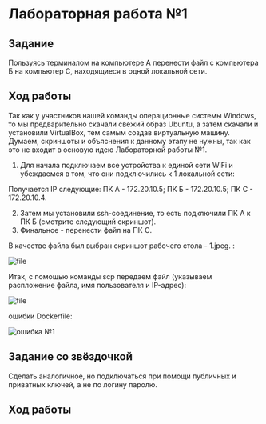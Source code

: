# Лабораторная работа №1

## Задание

Пользуясь терминалом на компьютере А перенести файл с компьютера Б на компьютер С, находящиеся в одной локальной сети.

## Ход работы

Так как у участников нашей команды операционные системы Windows, то мы предварительно скачали свежий образ Ubuntu, а затем скачали и установили VirtualBox, тем самым создав виртуальную машину. Думаем, скриншоты и объяснения к данному этапу не нужны, так как это не входит в основую идею Лабораторной работы №1.

1)  Для начала подключаем все устройства к единой сети WiFi и убеждаемся в том, что они подключились к 1 локальной сети:
   
Получается IP следующие: ПК A - 172.20.10.5;
                         ПК Б - 172.20.10.5;
                         ПК С - 172.20.10.4.

2) Затем мы установили ssh-соединение, то есть подключили ПК А к ПК Б (смотрите следующий скриншот).
3) Финальное - перенести файл на ПК С.
   
В качестве файла был выбран скриншот рабочего стола - 1.jpeg. :

![file](https://github.com/V1lou/Clouds/blob/main/LAB%20№1/screenshots/file.jpg)

Итак, с помощью команды scp передаем файл (указываем распложение файла, имя пользователя и IP-адрес):

![file](https://github.com/V1lou/Clouds/blob/main/LAB%20%E2%84%961/screenshots/6.png)
  
ошибки Dockerfile:

![ошибка №1](https://github.com/V1lou/Clouds/blob/main/LAB%20№2/fail/1.jpg)



## Задание со звёздочкой

Сделать аналогичное, но подключаться при помощи публичных и приватных ключей, а не по логину паролю.

## Ход работы
